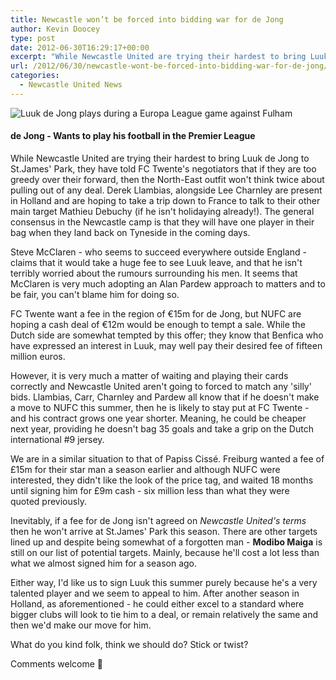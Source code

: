 ```yaml
---
title: Newcastle won’t be forced into bidding war for de Jong
author: Kevin Doocey
type: post
date: 2012-06-30T16:29:17+00:00
excerpt: "While Newcastle United are trying their hardest to bring Luuk de Jong to St.James' Park, they have told FC Twente's negotiators that if they are too greedy over their forward, then the North-East.."
url: /2012/06/30/newcastle-wont-be-forced-into-bidding-war-for-de-jong/
categories:
  - Newcastle United News
---
```


![Luuk de Jong plays during a Europa League game against Fulham](https://www.tynetime.com/wp-content/uploads/2012/06/Luuk-de-Jong-Holland.jpg "Luuk-de-Jong-Holland")

#### de Jong - Wants to play his football in the Premier League

While Newcastle United are trying their hardest to bring Luuk de Jong to St.James' Park, they have told FC Twente's negotiators that if they are too greedy over their forward, then the North-East outfit won't think twice about pulling out of any deal. Derek Llambias, alongside Lee Charnley are present in Holland and are hoping to take a trip down to France to talk to their other main target Mathieu Debuchy (if he isn't holidaying already!). The general consensus in the Newcastle camp is that they will have one player in their bag when they land back on Tyneside in the coming days.

Steve McClaren - who seems to succeed everywhere outside England - claims that it would take a huge fee to see Luuk leave, and that he isn't terribly worried about the rumours surrounding his men. It seems that McClaren is very much adopting an Alan Pardew approach to matters and to be fair, you can't blame him for doing so.

FC Twente want a fee in the region of €15m for de Jong, but NUFC are hoping a cash deal of €12m would be enough to tempt a sale. While the Dutch side are somewhat tempted by this offer; they know that Benfica who have expressed an interest in Luuk, may well pay their desired fee of fifteen million euros.

However, it is very much a matter of waiting and playing their cards correctly and Newcastle United aren't going to forced to match any 'silly' bids. Llambias, Carr, Charnley and Pardew all know that if he doesn't make a move to NUFC this summer, then he is likely to stay put at FC Twente - and his contract grows one year shorter. Meaning, he could be cheaper next year, providing he doesn't bag 35 goals and take a grip on the Dutch international #9 jersey.

We are in a similar situation to that of Papiss Cissé. Freiburg wanted a fee of £15m for their star man a season earlier and although NUFC were interested, they didn't like the look of the price tag, and waited 18 months until signing him for £9m cash - six million less than what they were quoted previously.

Inevitably, if a fee for de Jong isn't agreed on _Newcastle United's terms_ then he won't arrive at St.James' Park this season. There are other targets lined up and despite being somewhat of a forgotten man - **Modibo Maiga** is still on our list of potential targets. Mainly, because he'll cost a lot less than what we almost signed him for a season ago.

Either way, I'd like us to sign Luuk this summer purely because he's a very talented player and we seem to appeal to him. After another season in Holland, as aforementioned - he could either excel to a standard where bigger clubs will look to tie him to a deal, or remain relatively the same and then we'd make our move for him.

What do you kind folk, think we should do? Stick or twist?

Comments welcome 🙂
